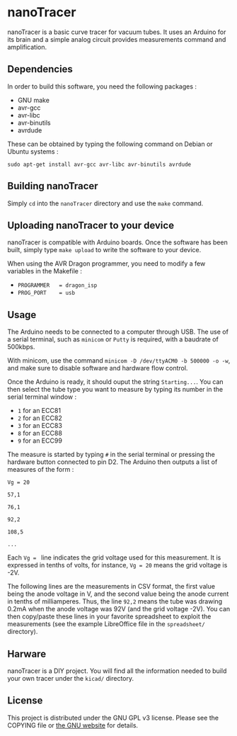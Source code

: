 # nanoTracer
nanoTracer is a basic curve tracer for vacuum tubes. It uses an Arduino for its brain and a simple analog circuit provides measurements command and amplification.

## Dependencies
In order to build this software, you need the following packages :

- GNU make
- avr-gcc
- avr-libc
- avr-binutils
- avrdude

These can be obtained by typing the following command on Debian or Ubuntu systems :

`sudo apt-get install avr-gcc avr-libc avr-binutils avrdude`

## Building nanoTracer
Simply `cd` into the `nanoTracer` directory and use the `make` command.

## Uploading nanoTracer to your device
nanoTracer is compatible with Arduino boards. Once the software has been built, simply type `make upload` to write the software to your device.

When using the AVR Dragon programmer, you need to modify a few variables in the Makefile :

- `PROGRAMMER	= dragon_isp`
- `PROG_PORT	= usb`

## Usage
The Arduino needs to be connected to a computer through USB. The use of a serial terminal, such as `minicom` or `Putty` is required, with a baudrate of 500kbps.

With minicom, use the command `minicom -D /dev/ttyACM0 -b 500000 -o -w`, and make sure to disable software and hardware flow control.

Once the Arduino is ready, it should ouput the string `Starting...`. You can then select the tube type you want to measure by typing its number in the serial terminal window :

- `1` for an ECC81
- `2` for an ECC82
- `3` for an ECC83
- `8` for an ECC88
- `9` for an ECC99

The measure is started by typing `#` in the serial terminal or pressing the hardware button connected to pin D2. The Arduino then outputs a list of measures of the form :

`Vg = 20`

`57,1`

`76,1`

`92,2`

`108,5`

`...`

Each `Vg = ` line indicates the grid voltage used for this measurement. It is expressed in tenths of volts, for instance, `Vg = 20` means the grid voltage is -2V.

The following lines are the measurements in CSV format, the first value being the anode voltage in V, and the second value being the anode current in tenths of milliamperes. Thus, the line `92,2` means the tube was drawing 0.2mA when the anode voltage was 92V (and the grid voltage -2V). You can then copy/paste these lines in your favorite spreadsheet to exploit the measurements (see the example LibreOffice file in the `spreadsheet/` directory).

## Harware
nanoTracer is a DIY project. You will find all the information needed to build your own tracer under the `kicad/` directory.

## License
This project is distributed under the GNU GPL v3 license. Please see the COPYING file or [the GNU website](http://www.gnu.org/licenses/#GPL) for details.
